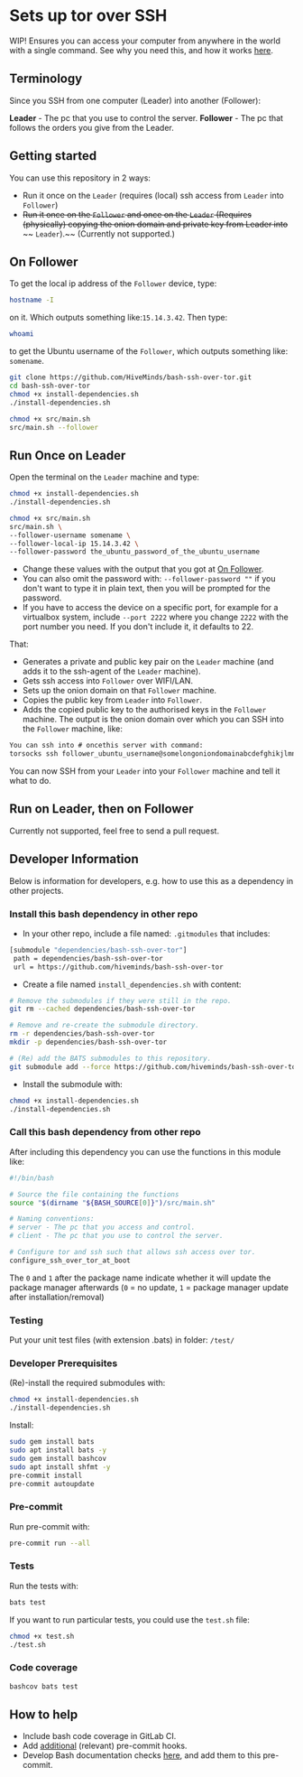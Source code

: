 # Sets up tor over SSH

WIP!
Ensures you can access your computer from anywhere in the world with a single
command. See why you need this, and how it works [here](ssh_explanation.md).

## Terminology

Since you SSH from one computer (Leader) into another (Follower):

**Leader** - The pc that you use to control the server.
**Follower** - The pc that follows the orders you give from the Leader.

## Getting started

You can use this repository in 2 ways:

- Run it once on the `Leader` (requires (local) ssh access from `Leader` into
  `Follower`)
- ~~Run it once on the `Follower` and once on the `Leader` (Requires~~
  ~~(physically) copying the onion domain and private key from Leader into~~
  \~~ `Leader`).\~~ (Currently not supported.)

## On Follower

To get the local ip address of the `Follower` device, type:

```sh
hostname -I
```

on it.  Which outputs something like:`15.14.3.42`.
Then type:

```sh
whoami
```

to get the Ubuntu username of the `Follower`, which outputs something like: `somename`.

```sh
git clone https://github.com/HiveMinds/bash-ssh-over-tor.git
cd bash-ssh-over-tor
chmod +x install-dependencies.sh
./install-dependencies.sh

chmod +x src/main.sh
src/main.sh --follower
```

## Run Once on Leader

Open the terminal on the `Leader` machine and type:

```sh
chmod +x install-dependencies.sh
./install-dependencies.sh

chmod +x src/main.sh
src/main.sh \
--follower-username somename \
--follower-local-ip 15.14.3.42 \
--follower-password the_ubuntu_password_of_the_ubuntu_username
```

- Change these values with the output that you got at [On Follower](#on-follower).
- You can also omit the password with: `--follower-password ""` if you
  don't want to type it in plain text, then you will be prompted for the password.
- If you have to access the device on a specific port, for example for a
  virtualbox system, include `--port 2222` where you change `2222` with the port
  number you need. If you don't include it, it defaults to 22.

That:

- Generates a private and public key pair on the `Leader` machine (and adds it
  to the ssh-agent of the `Leader` machine).
- Gets ssh access into `Follower` over WIFI/LAN.
- Sets up the onion domain on that `Follower` machine.
- Copies the public key from `Leader` into `Follower`.
- Adds the copied public key to the authorised keys in the `Follower` machine.
  The output is the onion domain over which you can SSH into the `Follower`
  machine, like:

```txt
You can ssh into # oncethis server with command:
torsocks ssh follower_ubuntu_username@somelongoniondomainabcdefghikjlmnop.onion
```

You can now SSH from your `Leader` into your `Follower` machine and tell it
what to do.

## Run on Leader, then on Follower

Currently not supported, feel free to send a pull request.

## Developer Information

Below is information for developers, e.g. how to use this as a dependency in
other projects.

### Install this bash dependency in other repo

- In your other repo, include a file named: `.gitmodules` that includes:

```sh
[submodule "dependencies/bash-ssh-over-tor"]
 path = dependencies/bash-ssh-over-tor
 url = https://github.com/hiveminds/bash-ssh-over-tor
```

- Create a file named `install_dependencies.sh` with content:

```sh
# Remove the submodules if they were still in the repo.
git rm --cached dependencies/bash-ssh-over-tor

# Remove and re-create the submodule directory.
rm -r dependencies/bash-ssh-over-tor
mkdir -p dependencies/bash-ssh-over-tor

# (Re) add the BATS submodules to this repository.
git submodule add --force https://github.com/hiveminds/bash-ssh-over-tor dependencies/bash-ssh-over-tor
```

- Install the submodule with:

```sh
chmod +x install-dependencies.sh
./install-dependencies.sh
```

### Call this bash dependency from other repo

After including this dependency you can use the functions in this module like:

```sh
#!/bin/bash

# Source the file containing the functions
source "$(dirname "${BASH_SOURCE[0]}")/src/main.sh"

# Naming conventions:
# server - The pc that you access and control.
# client - The pc that you use to control the server.

# Configure tor and ssh such that allows ssh access over tor.
configure_ssh_over_tor_at_boot
```

The `0` and `1` after the package name indicate whether it will update the
package manager afterwards (`0` = no update, `1` = package manager update after
installation/removal)

### Testing

Put your unit test files (with extension .bats) in folder: `/test/`

### Developer Prerequisites

(Re)-install the required submodules with:

```sh
chmod +x install-dependencies.sh
./install-dependencies.sh
```

Install:

```sh
sudo gem install bats
sudo apt install bats -y
sudo gem install bashcov
sudo apt install shfmt -y
pre-commit install
pre-commit autoupdate
```

### Pre-commit

Run pre-commit with:

```sh
pre-commit run --all
```

### Tests

Run the tests with:

```sh
bats test
```

If you want to run particular tests, you could use the `test.sh` file:

```sh
chmod +x test.sh
./test.sh
```

### Code coverage

```sh
bashcov bats test
```

## How to help

- Include bash code coverage in GitLab CI.
- Add [additional](https://pre-commit.com/hooks.html) (relevant) pre-commit hooks.
- Develop Bash documentation checks
  [here](https://github.com/TruCol/checkstyle-for-bash), and add them to this
  pre-commit.
